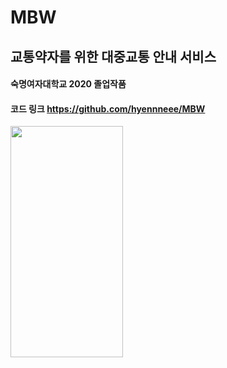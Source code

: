 # MBW
## 교통약자를 위한 대중교통 안내 서비스
#### 숙명여자대학교 2020 졸업작품
#### 코드 링크 https://github.com/hyennneee/MBW
<img src="https://user-images.githubusercontent.com/37061717/109257396-68b49200-783b-11eb-89c0-4592604f2c28.jpg" width="180" height="370">
